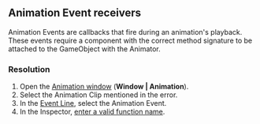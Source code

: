 ## Animation Event receivers
Animation Events are callbacks that fire during an animation's playback.  
These events require a component with the correct method signature to be attached to the GameObject with the Animator.

### Resolution
1. Open the [Animation window](https://docs.unity3d.com/Manual/animeditor-UsingAnimationEditor.html) (**Window | Animation**).
1. Select the Animation Clip mentioned in the error.
1. In the [Event Line](https://docs.unity3d.com/Manual/script-AnimationWindowEvent.html), select the Animation Event.
1. In the Inspector, [enter a valid function name](Receivers.md#adding%20a%20valid%20receiver).